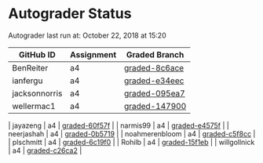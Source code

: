 # Autograder Status
Autograder last run at: October 22, 2018 at 15:20

| GitHub ID | Assignment | Graded Branch |
|-----------|------------|---------------|
| BenReiter | a4 | [graded-8c6ace](https://github.com/Fall2018COMP401-001/a4-BenReiter/tree/graded-8c6ace) | 
| ianfergu | a4 | [graded-e34eec](https://github.com/Fall2018COMP401-001/a4-ianfergu/tree/graded-e34eec) | 
| jacksonnorris | a4 | [graded-095ea7](https://github.com/Fall2018COMP401-001/a4-jacksonnorris/tree/graded-095ea7) | 
| wellermac1 | a4 | [graded-147900](https://github.com/Fall2018COMP401-001/a4-wellermac1/tree/graded-147900) | 
 
| jayazeng | a4 | [graded-60f57f](https://github.com/Fall2018COMP401-001/a4-jayazeng/tree/graded-60f57f) | 
| narmis99 | a4 | [graded-e4575f](https://github.com/Fall2018COMP401-001/a4-narmis99/tree/graded-e4575f) | 
| neerjashah | a4 | [graded-0b5719](https://github.com/Fall2018COMP401-001/a4-neerjashah/tree/graded-0b5719) | 
| noahmerenbloom | a4 | [graded-c5f8cc](https://github.com/Fall2018COMP401-001/a4-noahmerenbloom/tree/graded-c5f8cc) | 
| plschmitt | a4 | [graded-6c19f0](https://github.com/Fall2018COMP401-001/a4-plschmitt/tree/graded-6c19f0) | 
| Rohilb | a4 | [graded-15f1eb](https://github.com/Fall2018COMP401-001/a4-Rohilb/tree/graded-15f1eb) | 
| willgollnick | a4 | [graded-c26ca2](https://github.com/Fall2018COMP401-001/a4-willgollnick/tree/graded-c26ca2) | 
